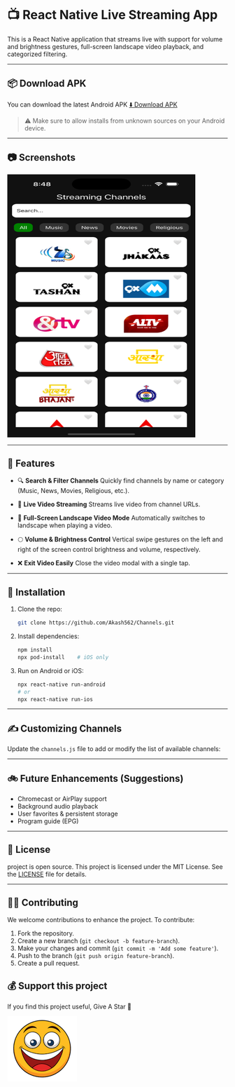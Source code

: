 # 📺 React Native Live Streaming App

This is a React Native application that streams live with support for volume and brightness gestures, full-screen landscape video playback, and categorized filtering.

---

## 📦 Download APK
You can download the latest Android APK 
[⬇️ Download APK](assets/stream.apk)

> ⚠️ Make sure to allow installs from unknown sources on your Android device.

---

## 📷 Screenshots

<img src="assets/screenshot1.png" alt="Home Screen" width="430" height="600" />

---

## 🚀 Features

* 🔍 **Search & Filter Channels**
  Quickly find channels by name or category (Music, News, Movies, Religious, etc.).

* 🎥 **Live Video Streaming**
  Streams live video from channel URLs.

* 📱 **Full-Screen Landscape Video Mode**
  Automatically switches to landscape when playing a video.

* 🌕 **Volume & Brightness Control**
  Vertical swipe gestures on the left and right of the screen control brightness and volume, respectively.

* ❌ **Exit Video Easily**
  Close the video modal with a single tap.

---

## 📲 Installation

1. Clone the repo:

   ```bash
   git clone https://github.com/Akash562/Channels.git
   ```

2. Install dependencies:

   ```bash
   npm install
   npx pod-install    # iOS only
   ```

3. Run on Android or iOS:

   ```bash
   npx react-native run-android
   # or
   npx react-native run-ios
   ```

---

## ✍️ Customizing Channels

Update the `channels.js` file to add or modify the list of available channels:

---

## 🚲 Future Enhancements (Suggestions)

* Chromecast or AirPlay support
* Background audio playback
* User favorites & persistent storage
* Program guide (EPG)

---

## 📄 License
project is open source.
This project is licensed under the MIT License. See the [LICENSE](LICENSE) file for details.

---

## 🙇‍♂️ Contributing
We welcome contributions to enhance the project. To contribute:

1. Fork the repository.
2. Create a new branch (`git checkout -b feature-branch`).
3. Make your changes and commit (`git commit -m 'Add some feature'`).
4. Push to the branch (`git push origin feature-branch`).
5. Create a pull request.

## 💰 Support this project
If you find this project useful, Give A Star 🌟


![alt text](image.png)